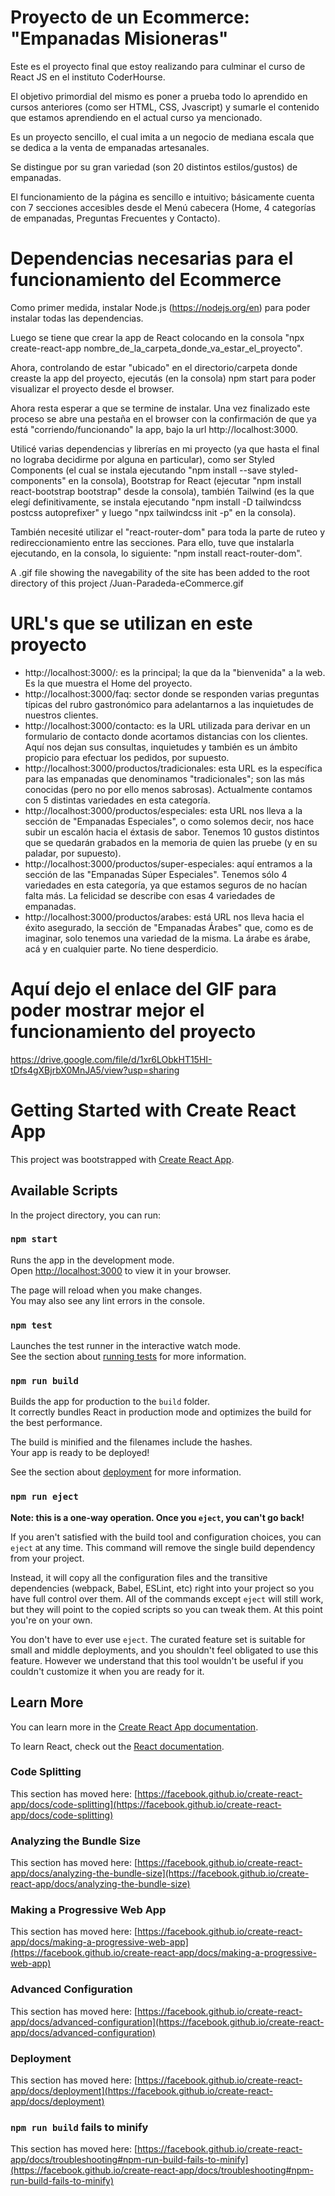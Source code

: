 # Proyecto de un Ecommerce: "Empanadas Misioneras"

Este es el proyecto final que estoy realizando para culminar el curso de React JS en el instituto CoderHourse.

El objetivo primordial del mismo es poner a prueba todo lo aprendido en cursos anteriores (como ser HTML, CSS, Jvascript) y sumarle el contenido que estamos aprendiendo en el actual curso ya mencionado.

Es un proyecto sencillo, el cual imita a un negocio de mediana escala que se dedica a la venta de empanadas artesanales. 

Se distingue por su gran variedad (son 20 distintos estilos/gustos) de empanadas.

El funcionamiento de la página es sencillo e intuitivo; básicamente cuenta con 7 secciones accesibles desde el Menú cabecera (Home, 4 categorías de empanadas, Preguntas Frecuentes y Contacto).


# Dependencias necesarias para el funcionamiento del Ecommerce

Como primer medida, instalar Node.js (https://nodejs.org/en) para poder instalar todas las dependencias.

Luego se tiene que crear la app de React colocando en la consola "npx create-react-app nombre_de_la_carpeta_donde_va_estar_el_proyecto".

Ahora, controlando de estar "ubicado" en el directorio/carpeta donde creaste la app del proyecto, ejecutás (en la consola) npm start para poder visualizar el proyecto desde el browser.

Ahora resta esperar a que se termine de instalar. Una vez finalizado este proceso se abre una pestaña en el browser con la confirmación de que ya está "corriendo/funcionando" la app, bajo la url http://localhost:3000.

Utilicé varias dependencias y librerías en mi proyecto (ya que hasta el final no lograba decidirme por alguna en particular), como ser Styled Components (el cual se instala ejecutando "npm install --save styled-components" en la consola), Bootstrap for React (ejecutar "npm install react-bootstrap bootstrap" desde la consola), también Tailwind (es la que elegí definitivamente, se instala ejecutando "npm install -D tailwindcss postcss autoprefixer" y luego "npx tailwindcss init -p" en la consola). 

También necesité utilizar el "react-router-dom" para toda la parte de ruteo y redireccionamiento entre las secciones.
Para ello, tuve que instalarla ejecutando, en la consola, lo siguiente: "npm install react-router-dom".

A .gif file showing the navegability of the site has been added to the root directory of this project /Juan-Paradeda-eCommerce.gif


# URL's que se utilizan en este proyecto

- http://localhost:3000/: es la principal; la que da la "bienvenida" a la web. Es la que muestra el Home del proyecto.
- http://localhost:3000/faq: sector donde se responden varias preguntas típicas del rubro gastronómico para adelantarnos a las inquietudes de nuestros clientes.
- http://localhost:3000/contacto: es la URL utilizada para derivar en un formulario de contacto donde acortamos distancias con los clientes. Aquí nos dejan sus consultas, inquietudes y también es un ámbito propicio para efectuar los pedidos, por supuesto.
- http://localhost:3000/productos/tradicionales: esta URL es la específica para las empanadas que denominamos "tradicionales"; son las más conocidas (pero no por ello menos sabrosas). Actualmente contamos con 5 distintas variedades en esta categoría.
- http://localhost:3000/productos/especiales: esta URL nos lleva a la sección de "Empanadas Especiales", o como solemos decir, nos hace subir un escalón hacia el éxtasis de sabor. Tenemos 10 gustos distintos que se quedarán grabados en la memoria de quien las pruebe (y en su paladar, por supuesto).
- http://localhost:3000/productos/super-especiales: aquí entramos a la sección de las "Empanadas Súper Especiales". Tenemos sólo 4 variedades en esta categoría, ya que estamos seguros de no hacían falta más. La felicidad se describe con esas 4 variedades de empanadas.
- http://localhost:3000/productos/arabes: está URL nos lleva hacia el éxito asegurado, la sección de "Empanadas Árabes" que, como es de imaginar, solo tenemos una variedad de la misma. La árabe es árabe, acá y en cualquier parte. No tiene desperdicio.


# Aquí dejo el enlace del GIF para poder mostrar mejor el funcionamiento del proyecto

https://drive.google.com/file/d/1xr6LObkHT15HI-tDfs4gXBjrbX0MnJA5/view?usp=sharing


# Getting Started with Create React App

This project was bootstrapped with [Create React App](https://github.com/facebook/create-react-app).

## Available Scripts

In the project directory, you can run:

### `npm start`

Runs the app in the development mode.\
Open [http://localhost:3000](http://localhost:3000) to view it in your browser.

The page will reload when you make changes.\
You may also see any lint errors in the console.

### `npm test`

Launches the test runner in the interactive watch mode.\
See the section about [running tests](https://facebook.github.io/create-react-app/docs/running-tests) for more information.

### `npm run build`

Builds the app for production to the `build` folder.\
It correctly bundles React in production mode and optimizes the build for the best performance.

The build is minified and the filenames include the hashes.\
Your app is ready to be deployed!

See the section about [deployment](https://facebook.github.io/create-react-app/docs/deployment) for more information.

### `npm run eject`

**Note: this is a one-way operation. Once you `eject`, you can't go back!**

If you aren't satisfied with the build tool and configuration choices, you can `eject` at any time. This command will remove the single build dependency from your project.

Instead, it will copy all the configuration files and the transitive dependencies (webpack, Babel, ESLint, etc) right into your project so you have full control over them. All of the commands except `eject` will still work, but they will point to the copied scripts so you can tweak them. At this point you're on your own.

You don't have to ever use `eject`. The curated feature set is suitable for small and middle deployments, and you shouldn't feel obligated to use this feature. However we understand that this tool wouldn't be useful if you couldn't customize it when you are ready for it.

## Learn More

You can learn more in the [Create React App documentation](https://facebook.github.io/create-react-app/docs/getting-started).

To learn React, check out the [React documentation](https://reactjs.org/).

### Code Splitting

This section has moved here: [https://facebook.github.io/create-react-app/docs/code-splitting](https://facebook.github.io/create-react-app/docs/code-splitting)

### Analyzing the Bundle Size

This section has moved here: [https://facebook.github.io/create-react-app/docs/analyzing-the-bundle-size](https://facebook.github.io/create-react-app/docs/analyzing-the-bundle-size)

### Making a Progressive Web App

This section has moved here: [https://facebook.github.io/create-react-app/docs/making-a-progressive-web-app](https://facebook.github.io/create-react-app/docs/making-a-progressive-web-app)

### Advanced Configuration

This section has moved here: [https://facebook.github.io/create-react-app/docs/advanced-configuration](https://facebook.github.io/create-react-app/docs/advanced-configuration)

### Deployment

This section has moved here: [https://facebook.github.io/create-react-app/docs/deployment](https://facebook.github.io/create-react-app/docs/deployment)

### `npm run build` fails to minify

This section has moved here: [https://facebook.github.io/create-react-app/docs/troubleshooting#npm-run-build-fails-to-minify](https://facebook.github.io/create-react-app/docs/troubleshooting#npm-run-build-fails-to-minify)
